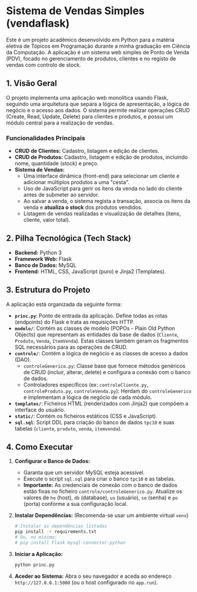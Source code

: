 # Sistema de Vendas Simples (vendaflask)

Este é um projeto acadêmico desenvolvido em Python para a matéria eletiva de Tópicos em Programação durante a minha graduação em Ciência da Computação. A aplicação é um sistema web simples de Ponto de Venda (PDV), focado no gerenciamento de produtos, clientes e no registo de vendas com controlo de stock.

## 1\. Visão Geral

O projeto implementa uma aplicação web monolítica usando Flask, seguindo uma arquitetura que separa a lógica de apresentação, a lógica de negócio e o acesso aos dados. O sistema permite realizar operações CRUD (Create, Read, Update, Delete) para clientes e produtos, e possui um módulo central para a realização de vendas.

### Funcionalidades Principais

  * **CRUD de Clientes:** Cadastro, listagem e edição de clientes.
  * **CRUD de Produtos:** Cadastro, listagem e edição de produtos, incluindo nome, quantidade (stock) e preço.
  * **Sistema de Vendas:**
      * Uma interface dinâmica (front-end) para selecionar um cliente e adicionar múltiplos produtos a uma "cesta".
      * Uso de JavaScript para gerir os itens da venda no lado do cliente antes de submeter ao servidor.
      * Ao salvar a venda, o sistema regista a transação, associa os itens da venda e **atualiza o stock** dos produtos vendidos.
      * Listagem de vendas realizadas e visualização de detalhes (itens, cliente, valor total).

## 2\. Pilha Tecnológica (Tech Stack)

  * **Backend:** Python 3
  * **Framework Web:** Flask
  * **Banco de Dados:** MySQL
  * **Frontend:** HTML, CSS, JavaScript (puro) e Jinja2 (Templates).

## 3\. Estrutura do Projeto

A aplicação está organizada da seguinte forma:

  * **`princ.py`**: Ponto de entrada da aplicação. Define todas as rotas (endpoints) do Flask e trata as requisições HTTP.
  * **`modelo/`**: Contém as classes de modelo (POPOs - Plain Old Python Objects) que representam as entidades da base de dados (`Cliente`, `Produto`, `Venda`, `ItemVenda`). Estas classes também geram os fragmentos SQL necessários para as operações de CRUD.
  * **`controle/`**: Contém a lógica de negócio e as classes de acesso a dados (DAO).
      * `controleGenerico.py`: Classe base que fornece métodos genéricos de CRUD (incluir, alterar, delete) e configura a conexão com o banco de dados.
      * Controladores específicos (ex: `controleCliente.py`, `controleProduto.py`, `controleVenda.py`): Herdam do `controleGenerico` e implementam a lógica de negócio de cada módulo.
  * **`templates/`**: Ficheiros HTML (renderizados com Jinja2) que compõem a interface do usuário.
  * **`static/`**: Contém os ficheiros estáticos (CSS e JavaScript).
  * **`sql.sql`**: Script DDL para criação do banco de dados `tpc10` e suas tabelas (`cliente`, `produto`, `venda`, `itemvenda`).

## 4\. Como Executar

1.  **Configurar o Banco de Dados:**

      * Garanta que um servidor MySQL esteja acessível.
      * Execute o script `sql.sql` para criar o banco `tpc10` e as tabelas.
      * **Importante:** As credenciais de conexão com o banco de dados estão fixas no ficheiro `controle/controleGenerico.py`. Atualize os valores de `ho` (host), `db` (database), `us` (usuário), `se` (senha) e `po` (porta) conforme a sua configuração local.

2.  **Instalar Dependências:**
    (Recomenda-se usar um ambiente virtual `venv`)

    ```bash
    # Instalar as dependências listadas
    pip install -r requirements.txt
    # Ou, no mínimo:
    # pip install Flask mysql-connector-python
    ```

3.  **Iniciar a Aplicação:**

    ```bash
    python princ.py
    ```

4.  **Aceder ao Sistema:**
    Abra o seu navegador e aceda ao endereço `http://127.0.0.1:5000` (ou o host configurado no `app.run`).

